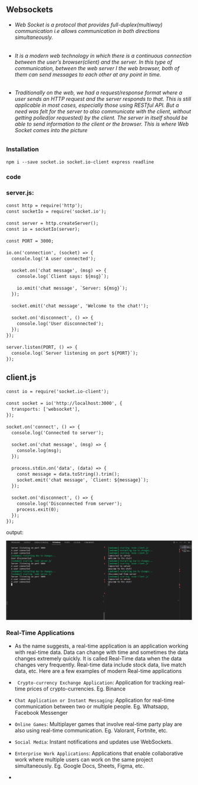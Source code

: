 ## Websockets

  -  ######  Web Socket is a protocol that provides full-duplex(multiway) communication i.e allows communication in both directions simultaneously.
  -  ###### It is a modern web technology in which there is a continuous connection between the user’s browser(client) and the server. In this type of communication, between the web server I the web browser, both of them can send messages to each other at any point in time. 
  -  ###### Traditionally on the web, we had a request/response format where a user sends an HTTP request and the server responds to that. This is still applicable in most cases, especially those using RESTful API. But a need was felt for the server to also communicate with the client, without getting polled(or requested) by the client. The server in itself should be able to send information to the client or the browser. This is where Web Socket comes into the picture
 
### Installation
```
npm i --save socket.io socket.io-client express readline
```
### code 

### server.js:

```
const http = require('http');
const socketIo = require('socket.io');

const server = http.createServer();
const io = socketIo(server);

const PORT = 3000;

io.on('connection', (socket) => {
  console.log('A user connected');

  socket.on('chat message', (msg) => {
    console.log(`Client says: ${msg}`);
    
    io.emit('chat message', `Server: ${msg}`);
  });

  socket.emit('chat message', 'Welcome to the chat!');

  socket.on('disconnect', () => {
    console.log('User disconnected');
  });
});

server.listen(PORT, () => {
  console.log(`Server listening on port ${PORT}`);
});

```
## client.js

```
const io = require('socket.io-client');

const socket = io('http://localhost:3000', {
  transports: ['websocket'],
});

socket.on('connect', () => {
  console.log('Connected to server');

  socket.on('chat message', (msg) => {
    console.log(msg);
  });

  process.stdin.on('data', (data) => {
    const message = data.toString().trim();
    socket.emit('chat message', `Client: ${message}`);
  });

  socket.on('disconnect', () => {
    console.log('Disconnected from server');
    process.exit(0);
  });
});

```
output:

![output](websocket-output.png)

### Real-Time Applications
 - As the name suggests, a real-time application is an application working with real-time data. Data can change with time and sometimes the data changes extremely quickly. It is called Real-Time data when the data changes very frequently. Real-time data include stock data, live match data, etc. Here are a few examples of modern Real-time applications

 - ` Crypto-currency Exchange Application`: Application for tracking real-time prices of crypto-currencies. Eg. Binance
 - `Chat Application or Instant Messaging`: Application for real-time communication between two or multiple people. Eg. Whatsapp, Facebook Messenger
 - `Online Games`: Multiplayer games that involve real-time party play are also using real-time communication. Eg. Valorant, Fortnite, etc.
 - `Social Media`: Instant notifications and updates use WebSockets.
 - `Enterprise Work Applications`: Applications that enable collaborative work where multiple users can work on the same project simultaneously. Eg. Google Docs, Sheets, Figma, etc.
 - 
 
